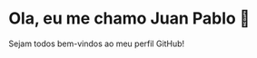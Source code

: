 <h1>Ola, eu me chamo Juan Pablo 👋</h1>
<p>Sejam todos bem-vindos ao meu perfil GitHub!</p>

<!---
juanpjg/juanpjg is a ✨ special ✨ repository because its `README.md` (this file) appears on your GitHub profile.
You can click the Preview link to take a look at your changes.
--->
